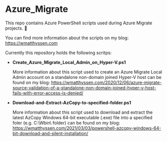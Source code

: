# Azure_Migrate
This repo contains Azure PowerShell scripts used during Azure Migrate projects. 🚀

You can find more information about the scripts on my blog: https://wmatthyssen.com

Currently this repository holds the following scritps:

- **Create_Azure_Migrate_Local_Admin_on_Hyper-V.ps1**

  More information about this script used to create an Azure Migrate Local Admin account on a standalone non-domain joined Hyper-V host can be found on my blog: https://wmatthyssen.com/2020/12/06/azure-migrate-source-validation-of-a-standalone-non-domain-joined-hyper-v-host-fails-with-error-access-is-denied/

- **Download-and-Extract-AzCopy-to-specified-folder.ps1**

  More information about this script used to download and extract the latest AzCopy Windows 64-bit executable (.exe) file into a specified foler (e.g. C:\Wbin\ folder) can be found on my blog: https://wmatthyssen.com/2021/03/03/powershell-azcopy-windows-64-bit-download-and-silent-installation/
